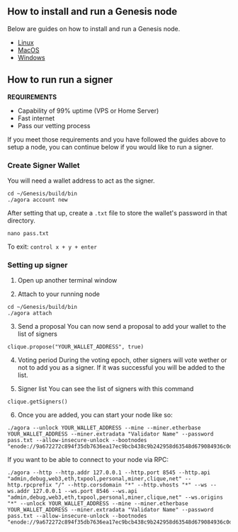 ## How to install and run a Genesis node
Below are guides on how to install and run a Genesis node. 
* [Linux](docs/installation-linux.md)
* [MacOS](docs/installation-macos.md)
* [Windows](docs/installation-windows.md)

## How to run run a signer
**REQUIREMENTS**
* Capability of 99% uptime (VPS or Home Server)
* Fast internet
* Pass our vetting process

If you meet those requirements and you have followed the guides above to setup a node, you can continue below if you would like to run a signer. 

### Create Signer Wallet
You will need a wallet address to act as the signer.
```shell
cd ~/Genesis/build/bin
./agora account new
```

After setting that up, create a `.txt` file to store the wallet's password in that directory. 
```shell
nano pass.txt
``` 

To exit: `control x + y + enter`

### Setting up signer

1. Open up another terminal window

2. Attach to your running node
```shell
cd ~/Genesis/build/bin
./agora attach
```

3. Send a proposal
You can now send a proposal to add your wallet to the list of signers
```shell
clique.propose("YOUR_WALLET_ADDRESS", true)
```

4. Voting period
During the voting epoch, other signers will vote wether or not to add you as a signer. If it was successful you will be added to the list. 

5. Signer list
You can see the list of signers with this command
```shell
clique.getSigners()
```

6. Once you are added, you can start your node like so:
```shell
./agora --unlock YOUR_WALLET_ADDRESS --mine --miner.etherbase YOUR_WALLET_ADDRESS --miner.extradata "Validator Name" --password pass.txt --allow-insecure-unlock --bootnodes "enode://9a672272c894f35db7636ea17ec9bcb438c9b242958d63548d679084936c0d2071c9534a0af45aa4c4f5e4607c8eaaa590b46441288af2d615bce7795a15c36e@64.176.172.185:30303,enode://c0303e3ecd64bfed38aa9687374969e18f96dfb7736ec00c8cdd3a40ab383cc99c442f0360e306ba2d34c9e8af0bb3fd0a411a2eb30ddedf36d6801289edfa24@64.176.163.23:30303"
```

If you want to be able to connect to your node via RPC:
```shell
./agora --http --http.addr 127.0.0.1 --http.port 8545 --http.api "admin,debug,web3,eth,txpool,personal,miner,clique,net" --http.rpcprefix "/" --http.corsdomain "*" --http.vhosts "*" --ws --ws.addr 127.0.0.1 --ws.port 8546 --ws.api "admin,debug,web3,eth,txpool,personal,miner,clique,net" --ws.origins "*" --unlock YOUR_WALLET_ADDRESS --mine --miner.etherbase YOUR_WALLET_ADDRESS --miner.extradata "Validator Name" --password pass.txt --allow-insecure-unlock --bootnodes "enode://9a672272c894f35db7636ea17ec9bcb438c9b242958d63548d679084936c0d2071c9534a0af45aa4c4f5e4607c8eaaa590b46441288af2d615bce7795a15c36e@64.176.172.185:30303,enode://c0303e3ecd64bfed38aa9687374969e18f96dfb7736ec00c8cdd3a40ab383cc99c442f0360e306ba2d34c9e8af0bb3fd0a411a2eb30ddedf36d6801289edfa24@64.176.163.23:30303"
```